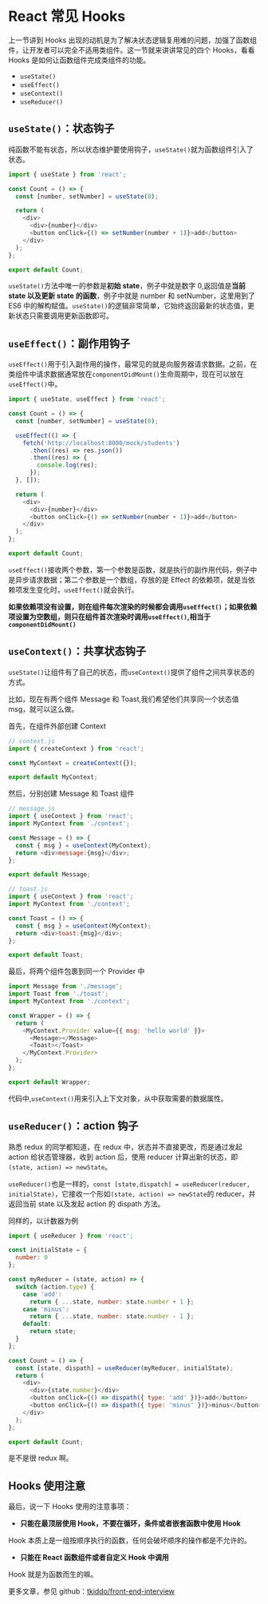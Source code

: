 <!--
 * @Author: tkiddo
 * @Date: 2020-12-11 09:10:40
 * @LastEditors: tkiddo
 * @LastEditTime: 2020-12-11 10:50:50
 * @Description: react常见hooks
-->

# React 常见 Hooks

上一节讲到 Hooks 出现的动机是为了解决状态逻辑复用难的问题，加强了函数组件，让开发者可以完全不适用类组件。这一节就来讲讲常见的四个 Hooks，看看 Hooks 是如何让函数组件完成类组件的功能。

- `useState()`
- `useEffect()`
- `useContext()`
- `useReducer()`

## `useState()`：状态钩子

纯函数不能有状态，所以状态维护要使用钩子，`useState()`就为函数组件引入了状态。

```js
import { useState } from 'react';

const Count = () => {
  const [number, setNumber] = useState(0);

  return (
    <div>
      <div>{number}</div>
      <button onClick={() => setNumber(number + 1)}>add</button>
    </div>
  );
};

export default Count;
```

`useState()`方法中唯一的参数是**初始 state**，例子中就是数字 0,返回值是**当前 state 以及更新 state 的函数**，例子中就是 number 和 setNumber，这里用到了 ES6 中的解构赋值。`useState()`的逻辑非常简单，它始终返回最新的状态值，更新状态只需要调用更新函数即可。

## `useEffect()`：副作用钩子

`useEffect()`用于引入副作用的操作，最常见的就是向服务器请求数据。之前，在类组件中请求数据通常放在`componentDidMount()`生命周期中，现在可以放在`useEffect()`中。

```js
import { useState, useEffect } from 'react';

const Count = () => {
  const [number, setNumber] = useState(0);

  useEffect(() => {
    fetch('http://localhost:8080/mock/students')
      .then((res) => res.json())
      .then((res) => {
        console.log(res);
      });
  }, []);

  return (
    <div>
      <div>{number}</div>
      <button onClick={() => setNumber(number + 1)}>add</button>
    </div>
  );
};

export default Count;
```

`useEffect()`接收两个参数，第一个参数是函数，就是执行的副作用代码，例子中是异步请求数据；第二个参数是一个数组，存放的是 Effect 的依赖项，就是当依赖项发生变化时，`useEffect()`就会执行。

**如果依赖项没有设置，则在组件每次渲染的时候都会调用`useEffect()`；如果依赖项设置为空数组，则只在组件首次渲染时调用`useEffect()`,相当于`componentDidMount()`**

## `useContext()`：共享状态钩子

`useState()`让组件有了自己的状态，而`useContext()`提供了组件之间共享状态的方式。

比如，现在有两个组件 Message 和 Toast,我们希望他们共享同一个状态值 msg，就可以这么做。

首先，在组件外部创建 Context

```js
// context.js
import { createContext } from 'react';

const MyContext = createContext({});

export default MyContext;
```

然后，分别创建 Message 和 Toast 组件

```js
// message.js
import { useContext } from 'react';
import MyContext from './context';

const Message = () => {
  const { msg } = useContext(MyContext);
  return <div>message:{msg}</div>;
};

export default Message;
```

```js
// toast.js
import { useContext } from 'react';
import MyContext from './context';

const Toast = () => {
  const { msg } = useContext(MyContext);
  return <div>toast:{msg}</div>;
};

export default Toast;
```

最后，将两个组件包裹到同一个 Provider 中

```js
import Message from './message';
import Toast from './toast';
import MyContext from './context';

const Wrapper = () => {
  return (
    <MyContext.Provider value={{ msg: 'hello world' }}>
      <Message></Message>
      <Toast></Toast>
    </MyContext.Provider>
  );
};

export default Wrapper;
```

代码中,`useContext()`用来引入上下文对象，从中获取需要的数据属性。

## `useReducer()`：action 钩子

熟悉 redux 的同学都知道，在 redux 中，状态并不直接更改，而是通过发起 action 给状态管理器，收到 action 后，使用 reducer 计算出新的状态，即`(state, action) => newState`。

`useReducer()`也是一样的，`const [state,dispatch] = useReducer(reducer, initialState)`，它接收一个形如`(state, action) => newState`的 reducer，并返回当前 state 以及发起 action 的 dispath 方法。

同样的，以计数器为例

```js
import { useReducer } from 'react';

const initialState = {
  number: 0
};

const myReducer = (state, action) => {
  switch (action.type) {
    case 'add':
      return { ...state, number: state.number + 1 };
    case 'minus':
      return { ...state, number: state.number - 1 };
    default:
      return state;
  }
};

const Count = () => {
  const [state, dispath] = useReducer(myReducer, initialState);
  return (
    <div>
      <div>{state.number}</div>
      <button onClick={() => dispath({ type: 'add' })}>add</button>
      <button onClick={() => dispath({ type: 'minus' })}>minus</button>
    </div>
  );
};

export default Count;
```

是不是很 redux 啊。

## Hooks 使用注意

最后，说一下 Hooks 使用的注意事项：

- **只能在最顶层使用 Hook，不要在循环，条件或者嵌套函数中使用 Hook**

Hook 本质上是一组按顺序执行的函数，任何会破坏顺序的操作都是不允许的。

- **只能在 React 函数组件或者自定义 Hook 中调用**

Hook 就是为函数而生的嘛。

更多文章，参见 github：[tkiddo/front-end-interview](https://github.com/tkiddo/front-end-interview)
